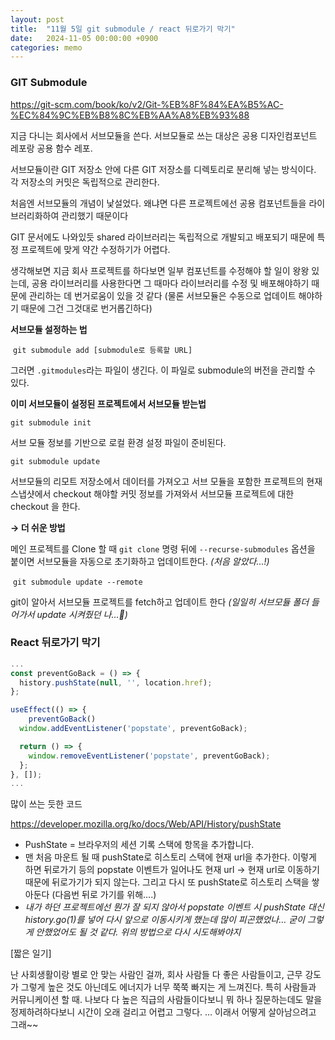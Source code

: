 ```yaml
---
layout: post
title:  "11월 5일 git submodule / react 뒤로가기 막기"
date:   2024-11-05 00:00:00 +0900
categories: memo
---
```


### GIT Submodule

https://git-scm.com/book/ko/v2/Git-%EB%8F%84%EA%B5%AC-%EC%84%9C%EB%B8%8C%EB%AA%A8%EB%93%88

지금 다니는 회사에서 서브모듈을 쓴다. 서브모듈로 쓰는 대상은 공용 디자인컴포넌트 레포랑 공용 함수 레포.

서브모듈이란 GIT 저장소 안에 다른 GIT 저장소를 디렉토리로 분리해 넣는 방식이다. 각 저장소의 커밋은 독립적으로 관리한다.

처음엔 서브모듈의 개념이 낯설었다. 왜냐면 다른 프로젝트에선 공용 컴포넌트들을 라이브러리화하여 관리했기 때문이다

GIT 문서에도 나와있듯 shared 라이브러리는 독립적으로 개발되고 배포되기 때문에 특정 프로젝트에 맞게 약간 수정하기가 어렵다. 

생각해보면 지금 회사 프로젝트를 하다보면 일부 컴포넌트를 수정해야 할 일이 왕왕 있는데, 공용 라이브러리를 사용한다면 그 때마다 라이브러리를 수정 및 배포해야하기 때문에 관리하는 데 번거로움이 있을 것 같다 (물론 서브모듈은 수동으로 업데이트 해야하기 때문에 그건 그것대로 번거롭긴하다) 

**서브모듈 설정하는 법**

 `git submodule add [submodule로 등록할 URL]`

그러면 `.gitmodules`라는 파일이 생긴다. 이 파일로 submodule의 버전을 관리할 수 있다.

**이미 서브모듈이 설정된 프로젝트에서 서브모듈 받는법**

`git submodule init`

서브 모듈 정보를 기반으로 로컬 환경 설정 파일이 준비된다.

`git submodule update`

서브모듈의 리모트 저장소에서 데이터를 가져오고 서브 모듈을 포함한 프로젝트의 현재 스냅샷에서 checkout 해야할 커밋 정보를 가져와서 서브모듈 프로젝트에 대한 checkout 을 한다.

**→ 더 쉬운 방법**

메인 프로젝트를 Clone 할 때 `git clone` 명령 뒤에 `--recurse-submodules` 옵션을 붙이면 서브모듈을 자동으로 초기화하고 업데이트한다. *(처음 알았다…!)*

 `git submodule update --remote`

git이 알아서 서브모듈 프로젝트를 fetch하고 업데이트 한다 *(일일히 서브모듈 폴더 들어가서 update 시켜줬던 나…🤣)*

### React 뒤로가기 막기

```jsx
...
const preventGoBack = () => {
  history.pushState(null, '', location.href);
};

useEffect(() => {
	preventGoBack()
  window.addEventListener('popstate', preventGoBack);

  return () => {
    window.removeEventListener('popstate', preventGoBack);
  };
}, []);
...
```

많이 쓰는 듯한 코드

https://developer.mozilla.org/ko/docs/Web/API/History/pushState

- PushState = 브라우저의 세션 기록 스택에 항목을 추가합니다.
- 맨 처음 마운트 될 때 pushState로 히스토리 스택에 현재 url을 추가한다. 이렇게 하면 뒤로가기 등의 popstate 이벤트가 일어나도 현재 url → 현재 url로 이동하기 때문에 뒤로가기가 되지 않는다. 그리고 다시 또 pushState로 히스토리 스택을 쌓아둔다 (다음번 뒤로 가기를 위해….)
- *내가 하던 프로젝트에선 뭔가 잘 되지 않아서 popstate 이벤트 시 pushState 대신 history.go(1)를 넣어 다시 앞으로 이동시키게 했는데 많이 피곤했었나… 굳이 그렇게 안했었어도 될 것 같다. 위의 방법으로 다시 시도해봐야지*

[짧은 일기]

난 사회생활이랑 별로 안 맞는 사람인 걸까, 회사 사람들 다 좋은 사람들이고, 근무 강도가 그렇게 높은 것도 아닌데도 에너지가 너무 쭉쭉 빠지는 게 느껴진다. 특히 사람들과 커뮤니케이션 할 때. 나보다 다 높은 직급의 사람들이다보니 뭐 하나 질문하는데도 말을 정제하려하다보니 시간이 오래 걸리고 어렵고 그렇다. … 이래서 어떻게 살아남으려고 그래~~